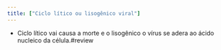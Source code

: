 ```yaml
---
title: ["Ciclo lítico ou lisogênico viral"]
---
```

+ Ciclo lítico vai causa a morte e o lisogênico o vírus se adera ao ácido nucleico da célula.#review 
